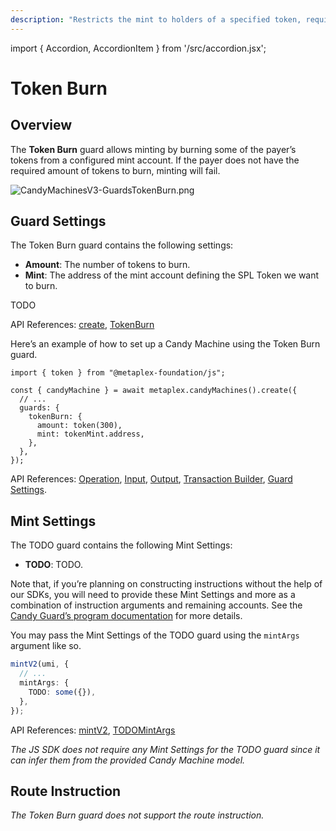 ```yaml
---
description: "Restricts the mint to holders of a specified token, requiring a burn of the tokens."
---
```


import { Accordion, AccordionItem } from '/src/accordion.jsx';

# Token Burn

## Overview

The **Token Burn** guard allows minting by burning some of the payer’s tokens from a configured mint account. If the payer does not have the required amount of tokens to burn, minting will fail.

![CandyMachinesV3-GuardsTokenBurn.png](/assets/candy-machine-v3/CandyMachinesV3-GuardsTokenBurn.png#radius)

## Guard Settings

The Token Burn guard contains the following settings:

- **Amount**: The number of tokens to burn.
- **Mint**: The address of the mint account defining the SPL Token we want to burn.

<Accordion>
<AccordionItem title="JavaScript — Umi library (recommended)" open={true}>
<div className="accordion-item-padding">

TODO

API References: [create](https://mpl-candy-machine-js-docs.vercel.app/functions/create.html), [TokenBurn](https://mpl-candy-machine-js-docs.vercel.app/types/TokenBurnArgs.html)

</div>
</AccordionItem>
<AccordionItem title="JavaScript — SDK">
<div className="accordion-item-padding">

Here’s an example of how to set up a Candy Machine using the Token Burn guard.

```tsx
import { token } from "@metaplex-foundation/js";

const { candyMachine } = await metaplex.candyMachines().create({
  // ...
  guards: {
    tokenBurn: {
      amount: token(300),
      mint: tokenMint.address,
    },
  },
});
```

API References: [Operation](https://metaplex-foundation.github.io/js/classes/js.CandyMachineClient.html#create), [Input](https://metaplex-foundation.github.io/js/types/js.CreateCandyMachineInput.html), [Output](https://metaplex-foundation.github.io/js/types/js.CreateCandyMachineOutput.html), [Transaction Builder](https://metaplex-foundation.github.io/js/classes/js.CandyMachineBuildersClient.html#create), [Guard Settings](https://metaplex-foundation.github.io/js/types/js.TokenBurnGuardSettings.html).

</div>
</AccordionItem>
</Accordion>

## Mint Settings

The TODO guard contains the following Mint Settings:

- **TODO**: TODO.

Note that, if you’re planning on constructing instructions without the help of our SDKs, you will need to provide these Mint Settings and more as a combination of instruction arguments and remaining accounts. See the [Candy Guard’s program documentation](https://github.com/metaplex-foundation/mpl-candy-machine/tree/main/programs/candy-guard#tokenburn) for more details.

<Accordion>
<AccordionItem title="JavaScript — Umi library (recommended)" open={true}>
<div className="accordion-item-padding">

You may pass the Mint Settings of the TODO guard using the `mintArgs` argument like so.

```ts
mintV2(umi, {
  // ...
  mintArgs: {
    TODO: some({}),
  },
});
```

API References: [mintV2](https://mpl-candy-machine-js-docs.vercel.app/functions/mintV2.html), [TODOMintArgs](https://mpl-candy-machine-js-docs.vercel.app/types/TODOMintArgs.html)

</div>
</AccordionItem>
<AccordionItem title="JavaScript — SDK">
<div className="accordion-item-padding">

_The JS SDK does not require any Mint Settings for the TODO guard since it can infer them from the provided Candy Machine model._

</div>
</AccordionItem>
</Accordion>

## Route Instruction

_The Token Burn guard does not support the route instruction._
